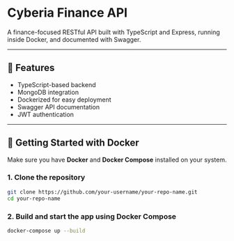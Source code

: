 # Cyberia Finance API

A finance-focused RESTful API built with TypeScript and Express, running inside Docker, and documented with Swagger.

---

## 🚀 Features

- TypeScript-based backend
- MongoDB integration
- Dockerized for easy deployment
- Swagger API documentation
- JWT authentication

---

## 🐳 Getting Started with Docker

Make sure you have **Docker** and **Docker Compose** installed on your system.

### 1. Clone the repository

```bash
git clone https://github.com/your-username/your-repo-name.git
cd your-repo-name
```

### 2. Build and start the app using Docker Compose
```bash
docker-compose up --build
```

